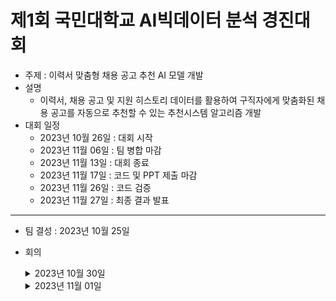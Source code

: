 # 제1회 국민대학교 AI빅데이터 분석 경진대회
- 주제 : 이력서 맞춤형 채용 공고 추천 AI 모델 개발
- 설명
  - 이력서, 채용 공고 및 지원 히스토리 데이터를 활용하여 구직자에게 맞춤화된 채용 공고를 자동으로 추천할 수 있는 추천시스템 알고리즘 개발
- 대회 일정
  - 2023년 10월 26일 : 대회 시작
  - 2023년 11월 06일 : 팀 병합 마감
  - 2023년 11월 13일 : 대회 종료
  - 2023년 11월 17일 : 코드 및 PPT 제출 마감
  - 2023년 11월 26일 : 코드 검증
  - 2023년 11월 27일 : 최종 결과 발표
----------
- 팀 결성 : 2023년 10월 25일
- 회의
  <details>
  <summary>2023년 10월 30일</summary>
    
    - 대회 전반적인 설명
      - target, feature가 무엇인지
      - 최종 결과를 무엇을 뽑아야 하는지
      - BaseModel 코드 해석
      - 평가모델 : Recall5
      - Public Score: 전체 테스트 이력서 샘플 중 사전 샘플링된 30%
      - Private Score: 전체 테스트 이력서 샘플 중 나머지 70%
    - 앞으로 해야할 목록
      - feature 뽑기
      - Model 확정 및 수정
      - EDA 구역 배분
        
  </details>

  <details>
  <summary>2023년 11월 01일</summary>
    
  - Negative Samping 목표
    
  - Titanic과 동일시 하려고

  ### 국민대 데이터
  
  - apply-train
  - resume
  - recruitment
  
  ### Flow
  
  - Import
  - 데이터 로드
      - apply-train
      - resume
          - resume_education
          - resume_language
          - resume_certificate
      - recruitment
          - company
      - submission
  - EDA
      - apply_train 기준으로 merge
      - merge_total = merge_resume + merge_recruitment
      - 새로운 구직자 f, 새로운 공고 f
  - Negative sampling
      - 데이터를 이진분류로 변경
      - 지원한 공고 갯수, 지원하지 않은 공고 갯수 뽑기
          - 실제값(지원한 공고) 만큼 거짓데이터(지원하지 않은 공고) 뽑는다
      - train / test split
          - df_shuffle
              - idx, resume_seq, recruitment_seq, target(실제지원결과: 1/0)
  - 학습
      - Boosting : 이진분류(0/1)
      - LightGBM 사용
          - 인코딩 따로 할 필요 없고 속도가 빠름
  - 예측
      - 유저당 모든 공고에 대한 예측값을 구한다. ⇒ for
  - output
      - 유저당 상위 5개(지원한 공고 제외)를 뽑아서 제출
  
  ### 해야할 것
  
  - 코드 구현
  - EDA를 통한 feature 생성
  - Model LightGBA
    -  최적의 하이퍼파라미터 찾기
  - 7일까지는 되어야 한다.
    
  </detail>
